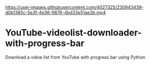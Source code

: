 

https://user-images.githubusercontent.com/4027325/230943439-d0b1385c-5e3f-4e36-9876-4bd33e51ae2b.mp4

# YouTube-videolist-downloader-with-progress-bar
Download a vidoe list from YouTube with progress bar using Python
